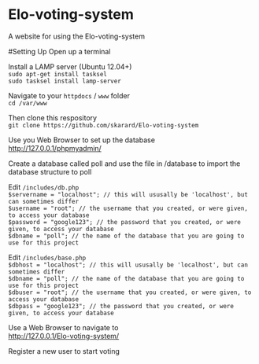 # Elo-voting-system
A website for using the Elo-voting-system

#Setting Up
Open up a terminal

Install a LAMP server (Ubuntu 12.04+)<br>
```sudo apt-get install tasksel```<br>
```sudo tasksel install lamp-server```<br>

Navigate to your ```httpdocs``` / ```www``` folder<br>
```cd /var/www```

Then clone this respository <br>
```git clone https://github.com/skarard/Elo-voting-system```

Use you Web Browser to set up the database<br>
http://127.0.0.1/phpmyadmin/

Create a database called poll and use the file in /database to import the database structure to poll

Edit ```/includes/db.php```<br>
```$servername = "localhost"; // this will ususally be 'localhost', but can sometimes differ```<br>
```$username = "root"; // the username that you created, or were given, to access your database```<br>
```$password = "google123"; // the password that you created, or were given, to access your database```<br>
```$dbname = "poll"; // the name of the database that you are going to use for this project```<br>

Edit ```/includes/base.php```<br>
```$dbhost = "localhost"; // this will ususally be 'localhost', but can sometimes differ```<br>
```$dbname = "poll"; // the name of the database that you are going to use for this project```<br>
```$dbuser = "root"; // the username that you created, or were given, to access your database```<br>
```$dbpass = "google123"; // the password that you created, or were given, to access your database```<br>


Use a Web Browser to navigate to<br>
http://127.0.0.1/Elo-voting-system/

Register a new user to start voting
